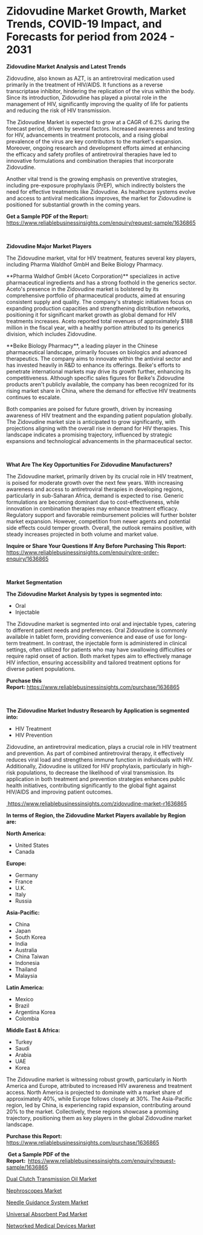 <p><h1>Zidovudine Market Growth, Market Trends, COVID-19 Impact, and Forecasts for period from 2024 - 2031</h1></p><p><strong>Zidovudine Market Analysis and Latest Trends</strong></p>
<p><p>Zidovudine, also known as AZT, is an antiretroviral medication used primarily in the treatment of HIV/AIDS. It functions as a reverse transcriptase inhibitor, hindering the replication of the virus within the body. Since its introduction, Zidovudine has played a pivotal role in the management of HIV, significantly improving the quality of life for patients and reducing the risk of HIV transmission.</p><p>The Zidovudine Market is expected to grow at a CAGR of 6.2% during the forecast period, driven by several factors. Increased awareness and testing for HIV, advancements in treatment protocols, and a rising global prevalence of the virus are key contributors to the market's expansion. Moreover, ongoing research and development efforts aimed at enhancing the efficacy and safety profiles of antiretroviral therapies have led to innovative formulations and combination therapies that incorporate Zidovudine.</p><p>Another vital trend is the growing emphasis on preventive strategies, including pre-exposure prophylaxis (PrEP), which indirectly bolsters the need for effective treatments like Zidovudine. As healthcare systems evolve and access to antiviral medications improves, the market for Zidovudine is positioned for substantial growth in the coming years.</p></p>
<p><strong>Get a Sample PDF of the Report:&nbsp;</strong> <a href="https://www.reliablebusinessinsights.com/enquiry/request-sample/1636865?utm_campaign=57&utm_medium=2&utm_source=Github&utm_content=ia&utm_term=08112024&utm_id=zidovudine">https://www.reliablebusinessinsights.com/enquiry/request-sample/1636865</a></p>
<p>&nbsp;</p>
<p><strong>Zidovudine Major Market Players</strong></p>
<p><p>The Zidovudine market, vital for HIV treatment, features several key players, including Pharma Waldhof GmbH and Beike Biology Pharmacy. </p><p>**Pharma Waldhof GmbH (Aceto Corporation)** specializes in active pharmaceutical ingredients and has a strong foothold in the generics sector. Aceto's presence in the Zidovudine market is bolstered by its comprehensive portfolio of pharmaceutical products, aimed at ensuring consistent supply and quality. The company's strategic initiatives focus on expanding production capacities and strengthening distribution networks, positioning it for significant market growth as global demand for HIV treatments increases. Aceto reported total revenues of approximately $188 million in the fiscal year, with a healthy portion attributed to its generics division, which includes Zidovudine.</p><p>**Beike Biology Pharmacy**, a leading player in the Chinese pharmaceutical landscape, primarily focuses on biologics and advanced therapeutics. The company aims to innovate within the antiviral sector and has invested heavily in R&D to enhance its offerings. Beike's efforts to penetrate international markets may drive its growth further, enhancing its competitiveness. Although specific sales figures for Beike's Zidovudine products aren't publicly available, the company has been recognized for its rising market share in China, where the demand for effective HIV treatments continues to escalate.</p><p>Both companies are poised for future growth, driven by increasing awareness of HIV treatment and the expanding patient population globally. The Zidovudine market size is anticipated to grow significantly, with projections aligning with the overall rise in demand for HIV therapies. This landscape indicates a promising trajectory, influenced by strategic expansions and technological advancements in the pharmaceutical sector.</p></p>
<p>&nbsp;</p>
<p><strong>What Are The Key Opportunities For Zidovudine Manufacturers?</strong></p>
<p><p>The Zidovudine market, primarily driven by its crucial role in HIV treatment, is poised for moderate growth over the next few years. With increasing awareness and access to antiretroviral therapies in developing regions, particularly in sub-Saharan Africa, demand is expected to rise. Generic formulations are becoming dominant due to cost-effectiveness, while innovation in combination therapies may enhance treatment efficacy. Regulatory support and favorable reimbursement policies will further bolster market expansion. However, competition from newer agents and potential side effects could temper growth. Overall, the outlook remains positive, with steady increases projected in both volume and market value.</p></p>
<p><strong>Inquire or Share Your Questions If Any Before Purchasing This Report:</strong> <a href="https://www.reliablebusinessinsights.com/enquiry/pre-order-enquiry/1636865?utm_campaign=57&utm_medium=2&utm_source=Github&utm_content=ia&utm_term=08112024&utm_id=zidovudine">https://www.reliablebusinessinsights.com/enquiry/pre-order-enquiry/1636865</a></p>
<p>&nbsp;</p>
<p><strong>Market Segmentation</strong></p>
<p><strong>The Zidovudine Market Analysis by types is segmented into:</strong></p>
<p><ul><li>Oral</li><li>Injectable</li></ul></p>
<p><p>The Zidovudine market is segmented into oral and injectable types, catering to different patient needs and preferences. Oral Zidovudine is commonly available in tablet form, providing convenience and ease of use for long-term treatment. In contrast, the injectable form is administered in clinical settings, often utilized for patients who may have swallowing difficulties or require rapid onset of action. Both market types aim to effectively manage HIV infection, ensuring accessibility and tailored treatment options for diverse patient populations.</p></p>
<p><strong>Purchase this Report:&nbsp;</strong><a href="https://www.reliablebusinessinsights.com/purchase/1636865?utm_campaign=57&utm_medium=2&utm_source=Github&utm_content=ia&utm_term=08112024&utm_id=zidovudine">https://www.reliablebusinessinsights.com/purchase/1636865</a></p>
<p>&nbsp;</p>
<p><strong>The Zidovudine Market Industry Research by Application is segmented into:</strong></p>
<p><ul><li>HIV Treatment</li><li>HIV Prevention</li></ul></p>
<p><p>Zidovudine, an antiretroviral medication, plays a crucial role in HIV treatment and prevention. As part of combined antiretroviral therapy, it effectively reduces viral load and strengthens immune function in individuals with HIV. Additionally, Zidovudine is utilized for HIV prophylaxis, particularly in high-risk populations, to decrease the likelihood of viral transmission. Its application in both treatment and prevention strategies enhances public health initiatives, contributing significantly to the global fight against HIV/AIDS and improving patient outcomes.</p></p>
<p><a href="https://www.reliablebusinessinsights.com/zidovudine-market-r1636865?utm_campaign=57&utm_medium=2&utm_source=Github&utm_content=ia&utm_term=08112024&utm_id=zidovudine">&nbsp;https://www.reliablebusinessinsights.com/zidovudine-market-r1636865</a></p>
<p><strong>In terms of Region, the Zidovudine Market Players available by Region are:</strong></p>
<p>
    <p> <strong> North America: </strong>
        <ul>
            <li>United States</li>
            <li>Canada</li>
        </ul>
        </p> 
    <p> <strong> Europe: </strong>
        <ul>
            <li>Germany</li>
            <li>France</li>
            <li>U.K.</li>
            <li>Italy</li>
            <li>Russia</li>
        </ul>
        </p> 
    <p> <strong> Asia-Pacific: </strong>
        <ul>
            <li>China</li>
            <li>Japan</li>
            <li>South Korea</li>
            <li>India</li>
            <li>Australia</li>
            <li>China Taiwan</li>
            <li>Indonesia</li>
            <li>Thailand</li>
            <li>Malaysia</li>
        </ul>
        </p> 
    <p> <strong> Latin America: </strong>
        <ul>
            <li>Mexico</li>
            <li>Brazil</li>
            <li>Argentina Korea</li>
            <li>Colombia</li>
        </ul>
        </p> 
    <p> <strong> Middle East & Africa: </strong>
        <ul>
            <li>Turkey</li>
            <li>Saudi</li>
            <li>Arabia</li>
            <li>UAE</li>
            <li>Korea</li>
        </ul>
    </p>
    </p>
<p><p>The Zidovudine market is witnessing robust growth, particularly in North America and Europe, attributed to increased HIV awareness and treatment access. North America is projected to dominate with a market share of approximately 40%, while Europe follows closely at 30%. The Asia-Pacific region, led by China, is experiencing rapid expansion, contributing around 20% to the market. Collectively, these regions showcase a promising trajectory, positioning them as key players in the global Zidovudine market landscape.</p></p>
<p><strong>Purchase this Report: </strong><a href="https://www.reliablebusinessinsights.com/purchase/1636865?utm_campaign=57&utm_medium=2&utm_source=Github&utm_content=ia&utm_term=08112024&utm_id=zidovudine">https://www.reliablebusinessinsights.com/purchase/1636865</a></p>
<p>&nbsp;<strong>Get a Sample PDF of the Report:&nbsp;&nbsp;</strong><a href="https://www.reliablebusinessinsights.com/enquiry/request-sample/1636865?utm_campaign=57&utm_medium=2&utm_source=Github&utm_content=ia&utm_term=08112024&utm_id=zidovudine">https://www.reliablebusinessinsights.com/enquiry/request-sample/1636865</a></p>
<p><strong></strong></p>
<p><p><a href="https://github.com/lourdestd6bs/Market-Research-Report-List-1/blob/main/dual-clutch-transmission-oil-market.md?utm_campaign=57&utm_medium=2&utm_source=Github&utm_content=ia&utm_term=08112024&utm_id=zidovudine">Dual Clutch Transmission Oil Market</a></p><p><a href="https://issuu.com/reportprime-2/docs/nephroscopes-market-size-2030.pptx_21ce7617c6c338?utm_campaign=57&utm_medium=2&utm_source=Github&utm_content=ia&utm_term=08112024&utm_id=zidovudine">Nephroscopes Market</a></p><p><a href="https://issuu.com/reportprime-2/docs/needle-guidance-system-market-size-_345d6cd68c567a?utm_campaign=57&utm_medium=2&utm_source=Github&utm_content=ia&utm_term=08112024&utm_id=zidovudine">Needle Guidance System Market</a></p><p><a href="https://github.com/tenoreduwagley4rt/Market-Research-Report-List-1/blob/main/universal-absorbent-pad-market.md?utm_campaign=57&utm_medium=2&utm_source=Github&utm_content=ia&utm_term=08112024&utm_id=zidovudine">Universal Absorbent Pad Market</a></p><p><a href="https://issuu.com/reportprime-2/docs/networked-medical-devices-market-size-2030.pptx?utm_campaign=57&utm_medium=2&utm_source=Github&utm_content=ia&utm_term=08112024&utm_id=zidovudine">Networked Medical Devices Market</a></p></p>